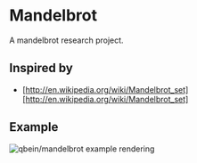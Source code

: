 Mandelbrot
==========

A mandelbrot research project.

Inspired by
-----------
* [http://en.wikipedia.org/wiki/Mandelbrot_set][http://en.wikipedia.org/wiki/Mandelbrot_set]

Example
-------
![qbein/mandelbrot example rendering](https://github.com/qbein/mandelbrot/raw/master/mandelbrot/mandelbrot.png)
